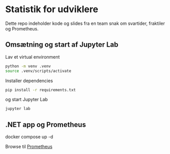 # Statistik for udviklere

Dette repo indeholder kode og slides fra en team snak om svartider, fraktiler og Prometheus.

## Omsætning og start af Jupyter Lab

Lav et virtual environment

```bash
python -m venv .venv
source .venv/scripts/activate
```

Installer dependencies

```bash
pip install -r requirements.txt
```

og start Jupyter Lab

```bash
jupyter lab
```

## .NET app og Prometheus

docker compose up -d

Browse til [Prometheus](http://localhost:5000)
